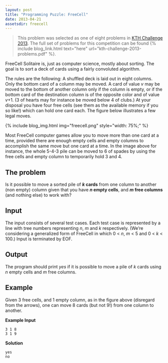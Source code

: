 ```yaml
---
layout: post
title: "Programming Puzzle: FreeCell"
date: 2013-04-21
assetsdir: freecell
---
```


> This problem was selected as one of eight problems in [KTH Challenge 2013](http://challenge.csc.kth.se/2013/). The full set of problems for this competition can be found {% include blog_link.html text="here" url="kth-challenge-2013-problems.pdf" %}.

FreeCell Solitaire is, just as computer science, mostly about sorting. The goal is to sort a deck of cards using a fairly convoluted algorithm.
        
The rules are the following: A shuffled deck is laid out in eight columns. Only the bottom card of a column may be moved. A card of value *v* may be moved to the bottom of another column only if the column is empty, or if the bottom card of the destination column is of the opposite color and of value *v*+1. (3 of hearts may for instance be moved below 4 of clubs.) At your disposal you have four free cells (see them as the available memory if you so like!) which can hold one card each. The figure below illustrates a few legal moves.


{% include blog_img.html img="freecell.png" style="width: 75%;" %}
        
Most FreeCell computer games allow you to move more than one card at a time, provided there are enough empty cells and empty columns to accomplish the same move but one card at a time. In the image above for instance, the whole 5-4-3 pile can be moved to 6 of spades by using the free cells and empty column to temporarily hold 3 and 4.

The problem
--
Is it possible to move a sorted pile of ***k* cards** from one column to another (non empty) column given that you have ***n* empty cells**, and ***m* free columns** (and nothing else) to work with?
        
Input
--
The input consists of several test cases. Each test case is represented by a line with tree numbers representing *n*, *m* and *k* respectively. (We&rsquo;re considering a generalized form of FreeCell in which 0 < *n*, *m* < 5 and 0 < *k* < 100.) Input is terminated by EOF.

Output
--
The program should print *yes* if it is possible to move a pile of *k* cards using *n* empty cells and *m* free columns.

Example
--
Given 3 free cells, and 1 empty column, as in the figure above (disregard from the arrows), one can move 8 cards (but not 9!) from one column to another.

**Example Input**

    3 1 8
    3 1 9

**Solution**

    yes
    no

